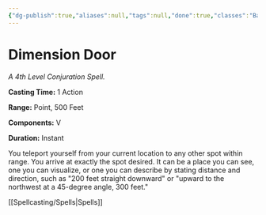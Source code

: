 ```yaml
---
{"dg-publish":true,"aliases":null,"tags":null,"done":true,"classes":"Bard, Sorcerer, Warlock, Wizard,","spellLevel":4,"school":"Conjuration","source":"PHB","permalink":"/spells/dimension-door/","dgHomeLink":false,"dgPassFrontmatter":true}
---
```


# Dimension Door
*A 4th Level Conjuration Spell.*

**Casting Time:** 1 Action

**Range:** Point, 500 Feet

**Components:** V 

**Duration:** Instant

You teleport yourself from your current location to any other spot within range. You arrive at exactly the spot desired. It can be a place you can see, one you can visualize, or one you can describe by stating distance and direction, such as "200 feet straight downward" or "upward to the northwest at a 45-degree angle, 300 feet."

[[Spellcasting/Spells|Spells]]